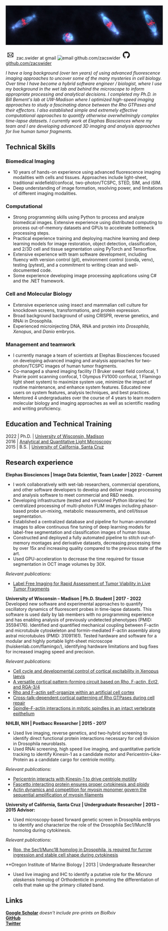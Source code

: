 ![Cover Photo](/assets/spindles.jpeg)


<img src="assets/email.png" alt="email" width="30" height="30"/> 
zac.swider at gmail
<img src="assets/github" alt="email" width="30" height="30"/> 
github.com/zacswider

<a href="https://github.com/zacswider">
    <img src="assets/github.png" alt="github" width="30" height="30"/> 
    github.com/zacswider
</a>

_I have a long background (over ten years) of using advanced fluorescence imaging approaches to uncover some of the many mysteries in cell biology. Over time I have become a hybrid software engineer / biologist, where I use my background in the wet lab and behind the microscope to inform appropriate processing and analytical decisions. I completed my Ph.D. in Bill Bement's lab at UW-Madison where I optimized high-speed imaging approaches to study a fascinating dance between the Rho GTPases and their effectors. I also established simple and extremely effective computational approaches to quantify otherwise overwhelmingly complex time-lapse datasets. I currently work at Elephas Biosciences where my team and I are developing advanced 3D imaging and analysis approaches for live human tumor fragments._

## Technical Skills

### Biomedical Imaging
- 10 years of hands-on experience using advanced fluorescence imaging modalities with cells and tissues. Approaches include light-sheet, traditional widefield/confocal, two-photon/TCSPC, STED, SIM, and iSIM.
- Deep understanding of image formation, resolving power, and limitations of different imaging modalities.

### Computational
- Strong programming skills using Python to process and analyze biomedical images. Extensive experience using distributed computing to process out-of-memory datasets and GPUs to accelerate bottleneck processing steps. 
- Practical experience training and deploying machine learning and deep learning models for image restoration, object detection, classification, and 2/3D cell and tissue segmentation using PyTorch and Tensorflow.
- Extensive experience with team software development, including fluency with version control (git), environment control (conda, venv), testing (pytest), and a commitment to writing clean and well-documented code.
- Some experience developing image processing applications using C# and the .NET framework.

### Cell and Molecular Biology
- Extensive experience using insect and mammalian cell culture for knockdown screens, transformations, and protein expression. 
- Broad background background of using CRISPR, reverse genetics, and RNAi in Drosophila. 
- Experienced microinjecting DNA, RNA and protein into _Drosophila_, _Xenopus_, and _Danio_ embryos.

### Management and teamwork
- I currently manage a team of scientists at Elephas Biosciences focused on developing advanced imaging and analysis approaches for two-photon/TCSPC images of human tumor fragments.
- Co-managed a shared imaging facility (1 Bruker swept field confocal, 1 Prairie point scanning confocal, 1 Olympus FV1000 confocal, 1 Flamingo light sheet system) to maximize system use, minimize the impact of routine maintenance, and enhance system features. Educated new users on system features, analysis techniques, and best practices. 
- Mentored 4 undergraduates over the course of 4 years to learn modern molecular biology and imaging approaches as well as scientific reading and writing proficiency.

## Education and Technical Training
2022 | Ph.D. | [University of Wisconsin, Madison](https://cmb.wisc.edu/)  
2016 | [Analytical and Quantitative Light Microscopy](https://www.mbl.edu/education/advanced-research-training-courses/course-offerings/analytical-and-quantitative-light-microscopy)  
2015 | B.S. | [University of California, Santa Cruz](https://mcd.ucsc.edu/)  

## Research experience
**Elephas Biosciences | Image Data Scientist, Team Leader | 2022 - Current**
- I work collaboratively with wet-lab researchers, commercial operations, and other software developers to develop and deliver image processing and analysis software to meet commercial and R&D needs.
- Developing infrastructure (tested and versioned Python libraries) for centralized processing of multi-photon FLIM images including phasor-based probe un-mixing, metabolic measurements, and cell/tissue segmentation.
- Established a centralized database and pipeline for human-annotated images to allow continuous fine tuning of deep learning models for label-free segmentation and classification images of human tissue.
- Constructed and deployed a fully automated pipeline to stitch out-of-memory montages and derivative datasets, decreasing processing time by over 15x and increasing quality compared to the previous state of the art.
- Used GPU-acceleration to decrease the time required for tissue segmentation in OCT image volumes by 30X.

*Relevant publications:*  
- [Label Free Imaging for Rapid Assessment of Tumor Viability in Live Tumor Fragments](https://22034364.fs1.hubspotusercontent-na1.net/hubfs/22034364/April%202023%20Update/2023%20AACR.pdf)

**University of Wisconsin – Madison | Ph.D. Student | 2017 - 2022**
Developed new software and experimental approaches to quantify oscillatory dynamics of fluorescent probes in time-lapse datasets. This software is used daily by lab members with no programming experience and has enabling analysis of previously undetected phenotypes (PMID: 35594176).
Identified and quantified mechanical coupling between F-actin and microtubule cytoskeleton and formin-mediated F-actin assembly along astral microtubules (PMID: 31091161).
Tested hardware and software for a modular and highly portable light-sheet microscope (huiskenlab.com/flamingo/), identifying hardware limitations and bug fixes for increased imaging speed and precision.

*Relevant publications:*  
- [Cell cycle and developmental control of cortical excitability in Xenopus laevis]()
- [A versatile cortical pattern-forming circuit based on Rho, F-actin, Ect2, and RGA-3/4]()
- [Rho and F-actin self-organize within an artificial cell cortex]()
- [Cross-talk-dependent cortical patterning of Rho GTPases during cell repair]()
- [Spindle–F-actin interactions in mitotic spindles in an intact vertebrate epithelium]()

**NHLBI, NIH | Postbacc Researcher | 2015 - 2017**
- Used live imaging, reverse genetics, and two-hybrid screening to identify direct functional protein interactions necessary for cell division in Drosophila neuroblasts.
- Used RNAi screening, high speed live imaging, and quantitative particle tracking to identify Kinesin-1 as a candidate motor and Pericentrin-Like-Protein as a candidate cargo for centriole motility.

*Relevant publications:*
- [Pericentrin interacts with Kinesin-1 to drive centriole motility]()
- [Fascetto interacting protein ensures proper cytokinesis and ploidy]()
- [Actin dynamics and competition for myosin monomer govern the sequential amplification of myosin filaments]()

**University of California, Santa Cruz | Undergraduate Researcher | 2013 – 2015 Advisor:** 
- Used microscopy-based forward genetic screen in Drosophila embryos to identify and characterize the role of the Drosophila Sec1/Munc18 homolog during cytokinesis.

*Relevant publications:*  
- [Rop, the Sec1/Munc18 homolog in Drosophila, is required for furrow ingression and stable cell shape during cytokinesis]()

**Oregon Institute of Marine Biology | 2013 | Undergraduate Researcher
- Used live imaging and IHC to identify a putative role for the _Micrura alaskensis_ homolog of Orthodenticle in promoting the differentiation of cells that make up the primary ciliated band.

## Links
[**Google Scholar**](https://scholar.google.com/citations?user=AXP4TbcAAAAJ&hl=en) _doesn't include pre-prints on BioRxiv_  
[**GitHub**](https://github.com/zacswider)  
[**Twitter**](https://twitter.com/ZacSwider)  
